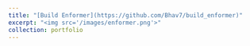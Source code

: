 ```yaml
---
title: "[Build Enformer](https://github.com/Bhav7/build_enformer)"
excerpt: "<img src='/images/enformer.png'>"
collection: portfolio
---
```

